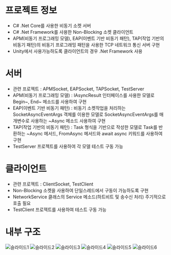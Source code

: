 # 프로젝트 정보  
- C# .Net Core를 사용한 비동기 소켓 서버
- C# .Net Framework를 사용한 Non-Blocking 소켓 클라이언트
- APM(비동기 프로그래밍 모델), EAP(이벤트 기반 비동기 패턴), TAP(작업 기반의 비동기 패턴)의 비동기 프로그래밍 패턴을 사용한 TCP 네트워크 통신 서버 구현
- Unity에서 사용가능하도록 클라이언트의 경우 .Net Framework 사용
  
# 서버
- 관련 프로젝트 : APMSocket, EAPSocket, TAPSocket, TestServer
- APM(비동기 프로그래밍 모델) : IAsyncResult 인터페이스를 사용한 모델로 Begin~, End~ 메소드를 사용하여 구현
- EAP(이벤트 기반 비동기 패턴) : 비동기 소켓작업을 처리하는 SocketAsyncEventArgs 객체를 이용한 모델로 SocketAsyncEventArgs를 매개변수로 사용하는 ~Async 메소드 사용하여 구현
- TAP(작업 기반의 비동기 패턴) : Task 형식을 기반으로 작성한 모델로 Task를 반환하는 ~Async 메서드, FromAsync 메서드와 await async 키워드를 사용하여 구현
- TestServer 프로젝트를 사용하여 각 모델 테스트 구동 가능
  
# 클라이언트
- 관련 프로젝트 : ClientSocket, TestClient
- Non-Blocking 소켓을 사용하여 단일스레드에서 구동이 가능하도록 구현
- NetworkService 클래스의 Service 메소드(하트비트 및 송수신 처리) 주기적으로 호출 필요
- TestClient 프로젝트를 사용하여 테스트 구동 가능

# 내부 구조
![슬라이드1](https://user-images.githubusercontent.com/100393621/204740843-6c4ece6c-5d1e-426b-b4ac-b7e573de7d95.PNG)
![슬라이드2](https://user-images.githubusercontent.com/100393621/204740855-d2b57851-dfa3-4316-b36e-a0e121c9974d.PNG)
![슬라이드3](https://user-images.githubusercontent.com/100393621/204740862-d2e391c0-4987-4c6c-9885-98edfba4e47e.PNG)
![슬라이드4](https://user-images.githubusercontent.com/100393621/204740868-a8672890-6657-411c-bff9-26e494787e9e.PNG)
![슬라이드5](https://user-images.githubusercontent.com/100393621/204740872-45a2f211-305b-4406-85e5-5934fca0bd74.PNG)
![슬라이드6](https://user-images.githubusercontent.com/100393621/204740879-084cb811-a747-4e59-b80e-b7a73b80bbb0.PNG)

